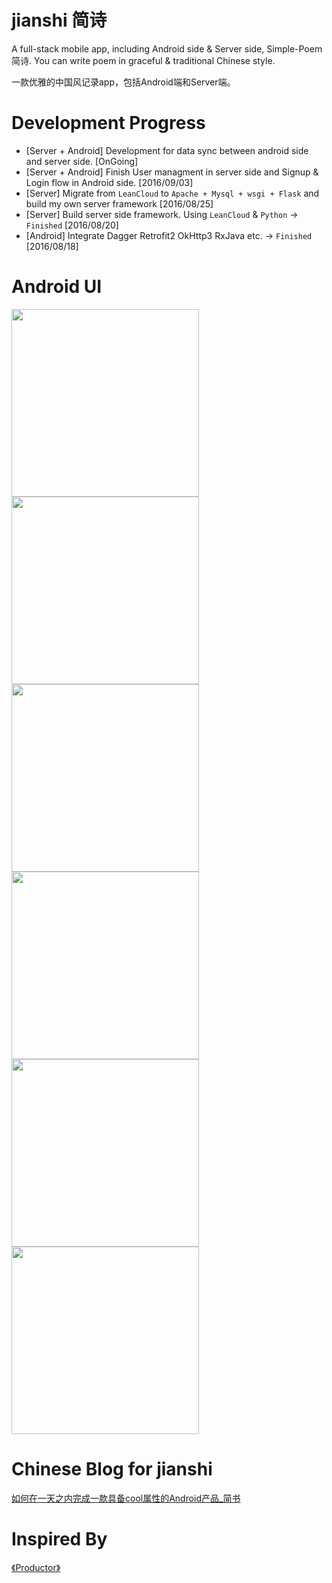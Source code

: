 #  jianshi 简诗

A full-stack mobile app, including Android side & Server side, Simple-Poem 简诗. You can write poem in graceful & traditional Chinese style.

一款优雅的中国风记录app，包括Android端和Server端。

# Development Progress
- [Server + Android] Development for data sync between android side and server side. [OnGoing]
- [Server + Android] Finish User managment in server side and Signup & Login flow in Android side. [2016/09/03]
- [Server] Migrate from `LeanCloud` to `Apache + Mysql + wsgi + Flask` and build my own server framework [2016/08/25]
- [Server] Build server side framework. Using `LeanCloud` & `Python`  -> `Finished` [2016/08/20]
- [Android] Integrate Dagger Retrofit2 OkHttp3 RxJava etc.   -> `Finished` [2016/08/18]


# Android UI 
<img src="http://upload-images.jianshu.io/upload_images/281665-ed11aa9d8f7377a5.png?imageMogr2/auto-orient/strip%7CimageView2/2/w/1240" width="300">

<img src="http://upload-images.jianshu.io/upload_images/281665-b5c44e9042697e93.png?imageMogr2/auto-orient/strip%7CimageView2/2/w/1240" width="300">

<img src="http://upload-images.jianshu.io/upload_images/281665-f98e1cca5777b4fd.png?imageMogr2/auto-orient/strip%7CimageView2/2/w/1240" width="300">

<img src="http://upload-images.jianshu.io/upload_images/281665-a59a0c3ae2e2af04.png?imageMogr2/auto-orient/strip%7CimageView2/2/w/1240" width="300">

<img src="http://upload-images.jianshu.io/upload_images/281665-c7ccd78dc26f20c5.png?imageMogr2/auto-orient/strip%7CimageView2/2/w/1240" width="300">

<img src="http://upload-images.jianshu.io/upload_images/281665-7e84e4a43d3f7e84.png?imageMogr2/auto-orient/strip%7CimageView2/2/w/1240" width="300">


# Chinese Blog for jianshi

[如何在一天之内完成一款具备cool属性的Android产品_简书](http://www.jianshu.com/p/cf496fc408b2)


# Inspired By
[《Productor》](http://producter.io/)
